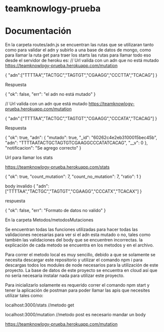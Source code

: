 # teamknowlogy-prueba
# Documentación

En la carpeta routes/adn.js se encuentran las rutas que se utilizaran tanto como para validar el adn y subirlo a una base de datos de mongo, como para llamar la ruta get para traer los starts las rutas para llamar todo eso desde el servidor de heroku es: 
// Url valida con un adn que no está mutado
https://teamknowlogy-prueba.herokuapp.com/mutation

{
"adn":["TTTTAA","TACTGC","TAGTGT","CGAAGG","CCCTTA","TCACAG"]
}


Respuesta

{
    "ok": false,
    "err": "el adn no está mutado"
}

// Url valida con un adn que está mutado
https://teamknowlogy-prueba.herokuapp.com/mutation

{
"adn":["TTTTAA","TACTGC","TAGTGT","CGAAGG","CCCATA","TCACAG"]
}

Respuesta 

{
    "ok": true,
    "adn": {
        "mutado": true,
        "_id": "60262c4e2eb3100015bec45b",
        "adn": "TTTTAATACTGCTAGTGTCGAAGGCCCATATCACAG",
        "__v": 0
    },
    "notificacion": "Se agrego correcto"
}

Url para llamar los stats

https://teamknowlogy-prueba.herokuapp.com/stats

{
    "ok": true,
    "count_mutation": 7,
    "count_no_mutation": 7,
    "ratio": 1
}

body invalido 
{
"adn":["TTTTAA","TACTGC","TAGTGT","CGAAGG","CCCATX","TCACAX"]
}

respuesta

{
    "ok": false,
    "err": "Formato de datos no valido"
}


En la carpeta Metodos/metodosMutaciones

Se encuentran todas las funciones utilizadas para hacer todas las validaciones necesarias para ver si el adn esta mutado o no, tales como también las validaciones del body que se encuentren incorrectas. la explicación de cada metodo se encuentra en los metodos y en el archivo.


Para correr el metodo local es muy sencillo, debido a que se solamente se necesita descargar este repositorio y utilizar el comando npm i para descargas todos los modules de node necesarios para la utilización de este proyecto. La base de datos de este proyecto se encuentra en cloud así que no sería necesaria instalar nada para utilizar este proyecto.

Para inicializarlo solamente es requerido correr el comando npm start y tener la aplicación de postman para poder llamar las apis que necesites utilizar tales como:

localhost:3000/stats //metodo get

localhost:3000/mutation //metodo post es necesario mandar un body

https://teamknowlogy-prueba.herokuapp.com/mutation